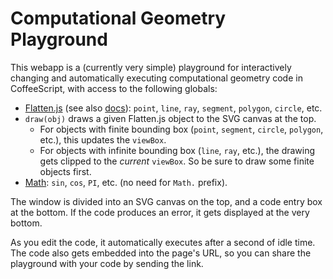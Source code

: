 # Computational Geometry Playground

This webapp is a (currently very simple) playground for interactively
changing and automatically executing computational geometry code
in CoffeeScript, with access to the following globals:

* [Flatten.js](https://github.com/alexbol99/flatten-js#readme) (see also [docs](https://alexbol99.github.io/flatten-js/)): `point`, `line`, `ray`, `segment`, `polygon`, `circle`, etc.
* `draw(obj)` draws a given Flatten.js object to the SVG canvas at the top.
  * For objects with finite bounding box (`point`, `segment`, `circle`, `polygon`, etc.), this updates the `viewBox`.
  * For objects with infinite bounding box (`line`, `ray`, etc.), the drawing gets clipped to the *current* `viewBox`. So be sure to draw some finite objects first.
* [Math](https://developer.mozilla.org/en-US/docs/Web/JavaScript/Reference/Global_Objects/Math): `sin`, `cos`, `PI`, etc. (no need for `Math.` prefix).

The window is divided into an SVG canvas on the top,
and a code entry box at the bottom.
If the code produces an error, it gets displayed at the very bottom.

As you edit the code, it automatically executes after a second of idle time.
The code also gets embedded into the page's URL, so you can share the
playground with your code by sending the link.

